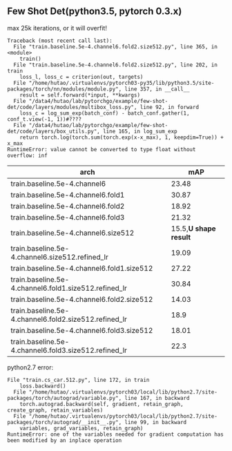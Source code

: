 ## Few Shot Det(**python3.5,  pytorch  0.3.x**)





max 25k iterations, or it will overfit!
```
Traceback (most recent call last):
  File "train.baseline.5e-4.channel6.fold2.size512.py", line 365, in <module>
    train()
  File "train.baseline.5e-4.channel6.fold2.size512.py", line 202, in train
    loss_l, loss_c = criterion(out, targets)
  File "/home/hutao/.virtualenvs/pytorch03-py35/lib/python3.5/site-packages/torch/nn/modules/module.py", line 357, in __call__
    result = self.forward(*input, **kwargs)
  File "/data4/hutao/lab/pytorchgo/example/few-shot-det/code/layers/modules/multibox_loss.py", line 92, in forward
    loss_c = log_sum_exp(batch_conf) - batch_conf.gather(1, conf_t.view(-1, 1))#????
  File "/data4/hutao/lab/pytorchgo/example/few-shot-det/code/layers/box_utils.py", line 165, in log_sum_exp
    return torch.log(torch.sum(torch.exp(x-x_max), 1, keepdim=True)) + x_max
RuntimeError: value cannot be converted to type float without overflow: inf
```
|arch|mAP|
|----|----|
train.baseline.5e-4.channel6|23.48|
train.baseline.5e-4.channel6.fold1|30.87|
train.baseline.5e-4.channel6.fold2|18.92|
train.baseline.5e-4.channel6.fold3|21.32|
train.baseline.5e-4.channel6.size512|15.5,**U shape result**|
train.baseline.5e-4.channel6.size512.refined_lr|19.09|
train.baseline.5e-4.channel6.fold1.size512|27.22|
train.baseline.5e-4.channel6.fold1.size512.refined_lr|30.84|
train.baseline.5e-4.channel6.fold2.size512|14.03|
train.baseline.5e-4.channel6.fold2.size512.refined_lr|18.9|
train.baseline.5e-4.channel6.fold3.size512|18.01|
train.baseline.5e-4.channel6.fold3.size512.refined_lr|22.3|




python2.7 error:
```
File "train.cs_car.512.py", line 172, in train
    loss.backward()
  File "/home/hutao/.virtualenvs/pytorch03/local/lib/python2.7/site-packages/torch/autograd/variable.py", line 167, in backward
    torch.autograd.backward(self, gradient, retain_graph, create_graph, retain_variables)
  File "/home/hutao/.virtualenvs/pytorch03/local/lib/python2.7/site-packages/torch/autograd/__init__.py", line 99, in backward
    variables, grad_variables, retain_graph)
RuntimeError: one of the variables needed for gradient computation has been modified by an inplace operation
```
